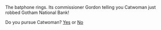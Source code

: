 The batphone rings. Its commissioner Gordon telling you Catwoman just robbed Gotham National Bank!

Do you pursue Catwoman? [Yes](../pursue/pursue.md) or [No](../vacation/vacation.md)